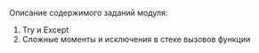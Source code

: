 Описание содержимого заданий модуля:
 1. Try и Except
 2. Сложные моменты и исключения в стеке вызовов функции
